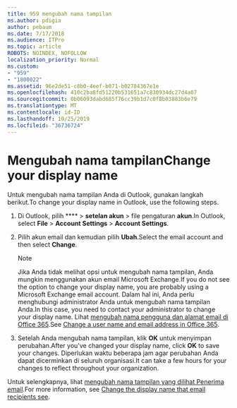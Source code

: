 ```yaml
---
title: 959 mengubah nama tampilan
ms.author: pdigia
author: pebaum
ms.date: 7/17/2018
ms.audience: ITPro
ms.topic: article
ROBOTS: NOINDEX, NOFOLLOW
localization_priority: Normal
ms.custom:
- "959"
- "1800022"
ms.assetid: 96e2de51-c8b0-4eef-b071-b02784367e1e
ms.openlocfilehash: 410c2ba8fd51220b531651a7c830934dc27d4a07
ms.sourcegitcommit: 0b06093dabd685f76cc39b1d7c0f8b03883b6e79
ms.translationtype: MT
ms.contentlocale: id-ID
ms.lasthandoff: 10/25/2019
ms.locfileid: "36736724"
---
```

# <a name="change-your-display-name"></a><span data-ttu-id="d2bdf-102">Mengubah nama tampilan</span><span class="sxs-lookup"><span data-stu-id="d2bdf-102">Change your display name</span></span>
  
<span data-ttu-id="d2bdf-103">Untuk mengubah nama tampilan Anda di Outlook, gunakan langkah berikut.</span><span class="sxs-lookup"><span data-stu-id="d2bdf-103">To change your display name in Outlook, use the following steps.</span></span>
  
1. <span data-ttu-id="d2bdf-104">Di Outlook, pilih \*\*\*\* \> **setelan akun** \> file pengaturan **akun**.</span><span class="sxs-lookup"><span data-stu-id="d2bdf-104">In Outlook, select **File** \> **Account Settings** \> **Account Settings**.</span></span>

2. <span data-ttu-id="d2bdf-105">Pilih akun email dan kemudian pilih **Ubah**.</span><span class="sxs-lookup"><span data-stu-id="d2bdf-105">Select the email account and then select **Change**.</span></span>

    > [!NOTE]
    > <span data-ttu-id="d2bdf-106">Jika Anda tidak melihat opsi untuk mengubah nama tampilan, Anda mungkin menggunakan akun email Microsoft Exchange.</span><span class="sxs-lookup"><span data-stu-id="d2bdf-106">If you do not see the option to change your display name, you are probably using a Microsoft Exchange email account.</span></span> <span data-ttu-id="d2bdf-107">Dalam hal ini, Anda perlu menghubungi administrator Anda untuk mengubah nama tampilan Anda.</span><span class="sxs-lookup"><span data-stu-id="d2bdf-107">In this case, you need to contact your administrator to change your display name.</span></span> <span data-ttu-id="d2bdf-108">Lihat [mengubah nama pengguna dan alamat email di Office 365](https://docs.microsoft.com/office365/admin/add-users/change-a-user-name-and-email-address).</span><span class="sxs-lookup"><span data-stu-id="d2bdf-108">See [Change a user name and email address in Office 365](https://docs.microsoft.com/office365/admin/add-users/change-a-user-name-and-email-address).</span></span>
  
3. <span data-ttu-id="d2bdf-109">Setelah Anda mengubah nama tampilan, klik **OK** untuk menyimpan perubahan.</span><span class="sxs-lookup"><span data-stu-id="d2bdf-109">After you've changed your display name, click **OK** to save your changes.</span></span> <span data-ttu-id="d2bdf-110">Diperlukan waktu beberapa jam agar perubahan Anda dapat dicerminkan di seluruh organisasi.</span><span class="sxs-lookup"><span data-stu-id="d2bdf-110">It can take a few hours for your changes to reflect throughout your organization.</span></span>

<span data-ttu-id="d2bdf-111">Untuk selengkapnya, lihat [mengubah nama tampilan yang dilihat Penerima email](https://support.office.com/article/2b53331a-ba2a-4803-88dc-ac9fe376c8a9.aspx).</span><span class="sxs-lookup"><span data-stu-id="d2bdf-111">For more information, see [Change the display name that email recipients see](https://support.office.com/article/2b53331a-ba2a-4803-88dc-ac9fe376c8a9.aspx).</span></span>
  